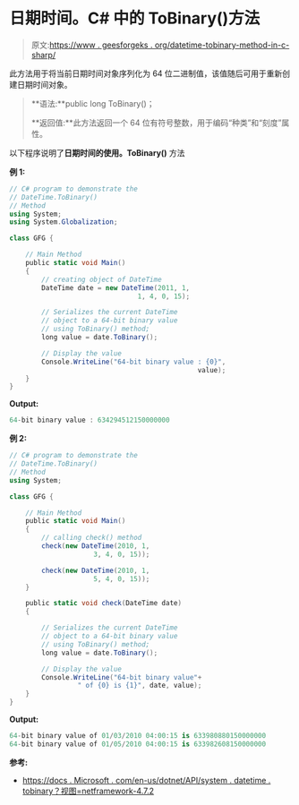# 日期时间。C# 中的 ToBinary()方法

> 原文:[https://www . geesforgeks . org/datetime-tobinary-method-in-c-sharp/](https://www.geeksforgeeks.org/datetime-tobinary-method-in-c-sharp/)

此方法用于将当前日期时间对象序列化为 64 位二进制值，该值随后可用于重新创建日期时间对象。

> **语法:**public long ToBinary()；
> 
> **返回值:**此方法返回一个 64 位有符号整数，用于编码“种类”和“刻度”属性。

以下程序说明了**日期时间的使用。ToBinary()** 方法

**例 1:**

```cs
// C# program to demonstrate the
// DateTime.ToBinary()
// Method
using System;
using System.Globalization;

class GFG {

    // Main Method
    public static void Main()
    {
        // creating object of DateTime
        DateTime date = new DateTime(2011, 1,
                                1, 4, 0, 15);

        // Serializes the current DateTime 
        // object to a 64-bit binary value
        // using ToBinary() method;
        long value = date.ToBinary();

        // Display the value
        Console.WriteLine("64-bit binary value : {0}",
                                               value);
    }
}
```

**Output:**

```cs
64-bit binary value : 634294512150000000

```

**例 2:**

```cs
// C# program to demonstrate the
// DateTime.ToBinary()
// Method
using System;

class GFG {

    // Main Method
    public static void Main()
    {
        // calling check() method
        check(new DateTime(2010, 1,
                     3, 4, 0, 15));

        check(new DateTime(2010, 1,
                     5, 4, 0, 15));
    }

    public static void check(DateTime date)
    {

        // Serializes the current DateTime 
        // object to a 64-bit binary value
        // using ToBinary() method;
        long value = date.ToBinary();

        // Display the value
        Console.WriteLine("64-bit binary value"+
                 " of {0} is {1}", date, value);
    }
}
```

**Output:**

```cs
64-bit binary value of 01/03/2010 04:00:15 is 633980880150000000
64-bit binary value of 01/05/2010 04:00:15 is 633982608150000000

```

**参考:**

*   [https://docs . Microsoft . com/en-us/dotnet/API/system . datetime . tobinary？视图=netframework-4.7.2](https://docs.microsoft.com/en-us/dotnet/api/system.datetime.tobinary?view=netframework-4.7.2)